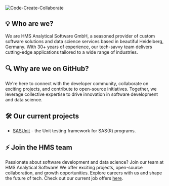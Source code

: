 ![Code-Create-Collaborate](https://github.com/HMS-Analytical-Software/.github/blob/main/profile/Banner-Code-Create-Collaborate.png)

## 💡 Who are we?

We are HMS Analytical Software GmbH, a seasoned provider of custom software solutions and data science services based in beautiful Heidelberg, Germany. With 30+ years of experience, our tech-savvy team delivers cutting-edge applications tailored to a wide range of industries.

## 🔍 Why are we on GitHub?

We're here to connect with the developer community, collaborate on exciting projects, and contribute to open-source initiatives. Together, we leverage collective expertise to drive innovation in software development and data science.

## 🛠️ Our current projects

* [SASUnit](https://github.com/HMS-Analytical-Software/SASUnit) - the Unit testing framework for SAS(R) programs.

## ⚡ Join the HMS team

Passionate about software development and data science?
Join our team at HMS Analytical Software! We offer exciting projects, open-source collaboration, and growth opportunities. Explore careers with us and shape the future of tech. Check out our current job offers [here](https://jobs.analytical-software.de/jobs).

